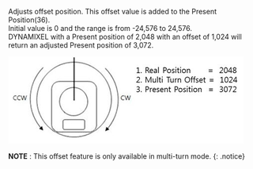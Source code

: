 Adjusts offset position. This offset value is added to the Present Position(36).  
Initial value is 0 and the range is from -24,576 to 24,576.  
DYNAMIXEL with a Present position of 2,048 with an offset of 1,024 will return an adjusted Present position of 3,072.

![](/assets/images/dxl/mx/mx-12_multiturn_offset.jpg)

**NOTE** : This offset feature is only available in multi-turn mode.
{: .notice}
